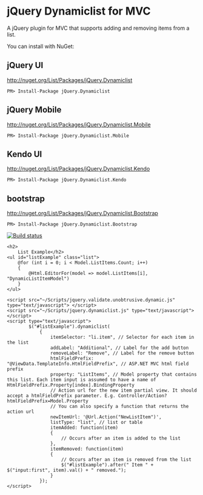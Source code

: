 # jQuery Dynamiclist for MVC

A jQuery plugin for MVC that supports adding and removing items from a list.

You can install with NuGet:

## jQuery UI
http://nuget.org/List/Packages/jQuery.Dynamiclist

    PM> Install-Package jQuery.Dynamiclist

## jQuery Mobile
http://nuget.org/List/Packages/jQuery.Dynamiclist.Mobile

    PM> Install-Package jQuery.Dynamiclist.Mobile

## Kendo UI
http://nuget.org/List/Packages/jQuery.Dynamiclist.Kendo

    PM> Install-Package jQuery.Dynamiclist.Kendo

## bootstrap
http://nuget.org/List/Packages/jQuery.Dynamiclist.Bootstrap

    PM> Install-Package jQuery.Dynamiclist.Bootstrap

[![Build status](https://ci.appveyor.com/api/projects/status/l2gcqej17f39sb8u?svg=true)](https://ci.appveyor.com/project/jrummell/jquery-dynamiclist)

    <h2>
        List Example</h2>
    <ul id="listExample" class="list">
        @for (int i = 0; i < Model.ListItems.Count; i++)
        {
            @Html.EditorFor(model => model.ListItems[i], "DynamicListItemModel")
        }
    </ul>

    <script src="~/Scripts/jquery.validate.unobtrusive.dynamic.js" type="text/javascript"> </script>
    <script src="~/Scripts/jquery.dynamiclist.js" type="text/javascript"> </script>
    <script type="text/javascript">
            $("#listExample").dynamiclist(
                {
                    itemSelector: "li.item", // Selector for each item in the list
                    addLabel: "Additional", // Label for the add button
                    removeLabel: "Remove", // Label for the remove button
                    htmlFieldPrefix: "@ViewData.TemplateInfo.HtmlFieldPrefix", // ASP.NET MVC html field prefix
                    property: "ListItems", // Model property that contains this list. Each item input is assumed to have a name of HtmlFieldPrefix.Property[index].BindingProperty
                    // Action url for the new item partial view. It should accept a htmlFieldPrefix parameter. E.g. Controller/Action?htmlFieldPrefix=Model.Property
                    // You can also specify a function that returns the action url
                    newItemUrl: '@Url.Action("NewListItem")', 
                    listType: "list", // list or table
                    itemAdded: function(item)
                    {
                        // Occurs after an item is added to the list
                    },
                    itemRemoved: function(item)
                    {
                        // Occurs after an item is removed from the list
                        $("#listExample").after(" Item " + $("input:first", item).val() + " removed.");
                    }
                });
    </script>
